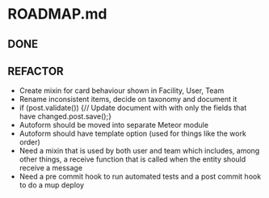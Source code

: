 ROADMAP.md
==========

DONE
----

REFACTOR
--------
* Create mixin for card behaviour shown in Facility, User, Team
* Rename inconsistent items, decide on taxonomy and document it
* if (post.validate()) {// Update document with with only the fields that have changed.post.save();}
* Autoform should be moved into separate Meteor module
* Autoform should have template option (used for things like the work order)
* Need a mixin that is used by both user and team which includes, among other things, a receive function that is called when the entity should receive a message
* Need a pre commit hook to run automated tests and a post commit hook to do a mup deploy